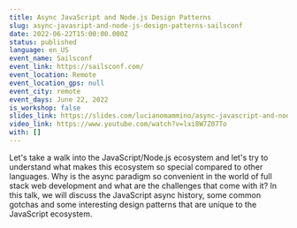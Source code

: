 ```yaml
---
title: Async JavaScript and Node.js Design Patterns
slug: async-javasript-and-node-js-design-patterns-sailsconf
date: 2022-06-22T15:00:00.000Z
status: published
language: en_US
event_name: Sailsconf
event_link: https://sailsconf.com/
event_location: Remote
event_location_gps: null
event_city: remote
event_days: June 22, 2022
is_workshop: false
slides_link: https://slides.com/lucianomammino/async-javascript-and-nodejs-design-patterns
video_link: https://www.youtube.com/watch?v=lxi8W7Z07To
with: []
---
```


Let's take a walk into the JavaScript/Node.js ecosystem and let's try to understand what makes this ecosystem so special compared to other languages. Why is the async paradigm so convenient in the world of full stack web development and what are the challenges that come with it?
In this talk, we will discuss the JavaScript async history, some common gotchas and some interesting design patterns that are unique to the JavaScript ecosystem.

